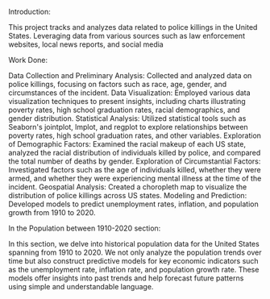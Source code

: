 Introduction:

This project tracks and analyzes data related to police killings in the United States. Leveraging data from various sources such as law enforcement websites, local news reports, and social media

Work Done:

Data Collection and Preliminary Analysis: Collected and analyzed data on police killings, focusing on factors such as race, age, gender, and circumstances of the incident.
Data Visualization: Employed various data visualization techniques to present insights, including charts illustrating poverty rates, high school graduation rates, racial demographics, and gender distribution.
Statistical Analysis: Utilized statistical tools such as Seaborn's jointplot, lmplot, and regplot to explore relationships between poverty rates, high school graduation rates, and other variables.
Exploration of Demographic Factors: Examined the racial makeup of each US state, analyzed the racial distribution of individuals killed by police, and compared the total number of deaths by gender.
Exploration of Circumstantial Factors: Investigated factors such as the age of individuals killed, whether they were armed, and whether they were experiencing mental illness at the time of the incident.
Geospatial Analysis: Created a choropleth map to visualize the distribution of police killings across US states.
Modeling and Prediction: Developed models to predict unemployment rates, inflation, and population growth from 1910 to 2020.

In the Population between 1910-2020 section: 

In this section, we delve into historical population data for the United States spanning from 1910 to 2020. We not only analyze the population trends over time but also construct predictive models for key economic indicators such as the unemployment rate, inflation rate, and population growth rate. These models offer insights into past trends and help forecast future patterns using simple and understandable language.
